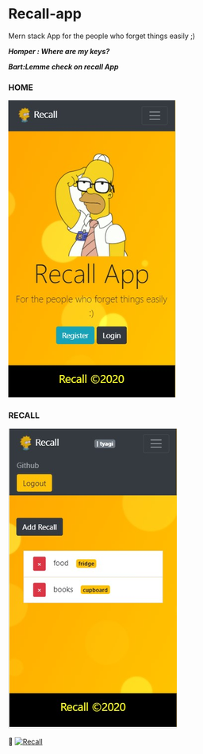 # Recall-app
Mern stack App for the people who forget things easily ;)

***Homper : Where are my keys?***

***Bart:Lemme check on recall App***

### HOME 

![recall home](https://github.com/Easyvipin/Recall-app/blob/master/Screenshot%202020-10-26%20223106.jpg)

### RECALL

![recall home](https://github.com/Easyvipin/Recall-app/blob/master/Screenshot%202020-10-26%20223154.jpg)

:rocket: [![Recall](https://www.herokucdn.com/deploy/button.svg)](https://dorecall.herokuapp.com/)

